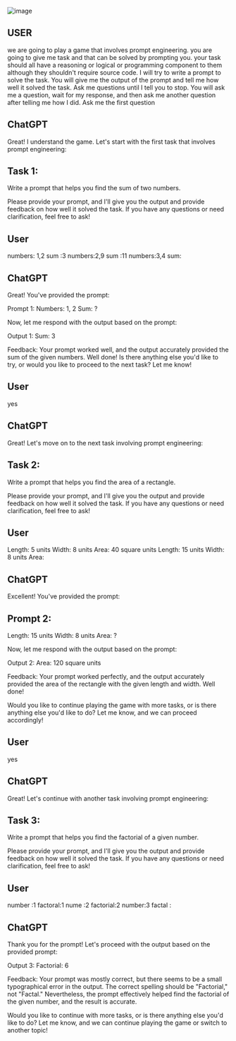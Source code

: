 ![image](https://github.com/nikhilniky/Prompt-engineering/assets/37295610/35017091-1c8f-4b65-a786-fcda17cb40d9)


## USER
we are going to play a game that involves prompt engineering. you are going to give me task and that can be solved by prompting you. your task should all have a reasoning or logical or programming component to them although they shouldn't require source code. I will try to write a prompt to solve the task. You will give me the output of the prompt and tell me how well it solved the task. Ask me questions until I tell you to stop. You will ask me a question, wait for my response, and then ask me another question after telling me how I did. Ask me the first question

## ChatGPT
Great! I understand the game. Let's start with the first task that involves prompt engineering:

## Task 1:
Write a prompt that helps you find the sum of two numbers.

Please provide your prompt, and I'll give you the output and provide feedback on how well it solved the task. If you have any questions or need clarification, feel free to ask!




## User
numbers: 1,2
sum :3
numbers:2,9
sum :11
numbers:3,4
sum: 

## ChatGPT
Great! You've provided the prompt:

Prompt 1:
Numbers: 1, 2
Sum: ?

Now, let me respond with the output based on the prompt:

Output 1:
Sum: 3

Feedback: Your prompt worked well, and the output accurately provided the sum of the given numbers. Well done! Is there anything else you'd like to try, or would you like to proceed to the next task? Let me know!




## User
yes

## ChatGPT
Great! Let's move on to the next task involving prompt engineering:

## Task 2:
Write a prompt that helps you find the area of a rectangle.

Please provide your prompt, and I'll give you the output and provide feedback on how well it solved the task. If you have any questions or need clarification, feel free to ask!




## User
Length: 5 units
Width: 8 units
Area: 40 square units
Length: 15 units
Width: 8 units
 Area:
 
## ChatGPT
Excellent! You've provided the prompt:

## Prompt 2:
Length: 15 units
Width: 8 units
Area: ?

Now, let me respond with the output based on the prompt:

Output 2:
Area: 120 square units

Feedback: Your prompt worked perfectly, and the output accurately provided the area of the rectangle with the given length and width. Well done!

Would you like to continue playing the game with more tasks, or is there anything else you'd like to do? Let me know, and we can proceed accordingly!




## User
yes
## ChatGPT
Great! Let's continue with another task involving prompt engineering:

## Task 3:
Write a prompt that helps you find the factorial of a given number.

Please provide your prompt, and I'll give you the output and provide feedback on how well it solved the task. If you have any questions or need clarification, feel free to ask!




## User
number :1
factoral:1
nume :2
factorial:2
number:3
factal :

##  ChatGPT
Thank you for the prompt! Let's proceed with the output based on the provided prompt:

Output 3:
Factorial: 6

Feedback: Your prompt was mostly correct, but there seems to be a small typographical error in the output. The correct spelling should be "Factorial," not "Factal." Nevertheless, the prompt effectively helped find the factorial of the given number, and the result is accurate.

Would you like to continue with more tasks, or is there anything else you'd like to do? Let me know, and we can continue playing the game or switch to another topic!




